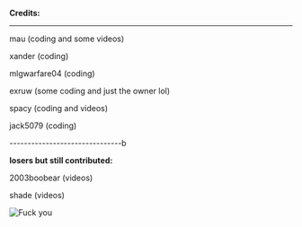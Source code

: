 **Credits:**

-------------------------------

mau (coding and some videos)

xander (coding)

mlgwarfare04 (coding)

exruw (some coding and just the owner lol)

spacy (coding and videos)

jack5079 (coding)

-------------------------------b

**losers but still contributed:**

2003boobear (videos)

shade (videos)

![Fuck you](https://media.discordapp.net/attachments/848237686253944853/991884113248264283/971867344198570026.gif)
